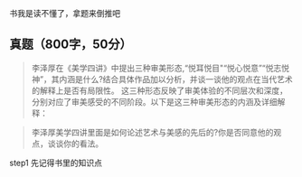 书我是读不懂了，拿题来倒推吧
## 真题（800字，50分）
> 李泽厚在《美学四讲》中提出三种审美形态,“悦耳悦目"“悦心悦意”“悦志悦神”，其内涵是什么?结合具体作品加以分析，并谈一谈他的观点在当代艺术的解释上是否有局限性。
这三种形态反映了审美体验的不同层次和深度，分别对应了审美感受的不同阶段。以下是这三种审美形态的内涵及详细解释：

> 李泽厚美学四讲里面是如何论述艺术与美感的先后的?你是否同意他的观点，谈谈你的看法。

step1 先记得书里的知识点
